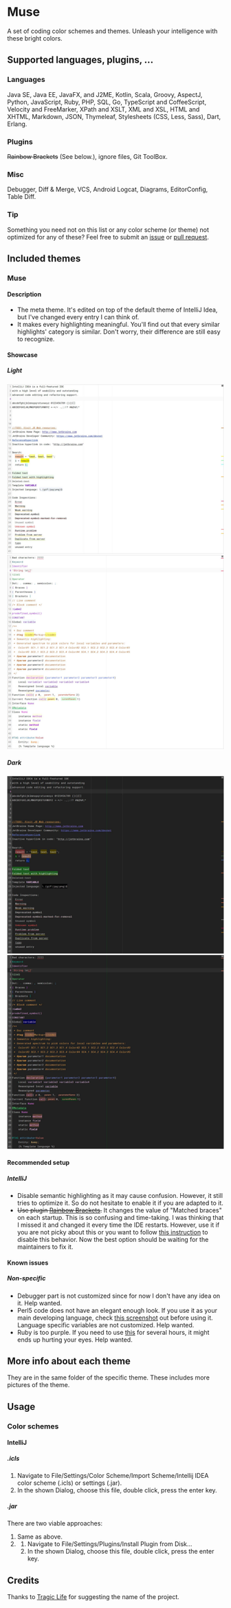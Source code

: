 # Muse
A set of coding color schemes and themes. Unleash your intelligence with these bright colors.
## Supported languages, plugins, ...
### Languages
Java SE, Java EE, JavaFX, and J2ME, Kotlin, Scala, Groovy, AspectJ, Python, JavaScript, Ruby, PHP, SQL, Go, TypeScript and CoffeeScript, Velocity and FreeMarker, XPath and XSLT, XML and XSL, HTML and XHTML, Markdown, JSON, Thymeleaf, Stylesheets (CSS, Less, Sass), Dart, Erlang.
### Plugins
~~Rainbow Brackets~~ (See below.), ignore files, Git ToolBox.
### Misc
Debugger, Diff & Merge, VCS, Android Logcat, Diagrams, EditorConfig, Table Diff.
### Tip
Something you need not on this list or any color scheme (or theme) not optimized for any of these? Feel free to submit an [issue](https://github.com/fakeinc/muse/issues/new) or [pull request](https://github.com/fakeinc/muse/compare).
## Included themes
### Muse
#### Description
* The meta theme. It's edited on top of the default theme of IntelliJ Idea, but I've changed every entry I can think of.
* It makes every highlighting meaningful. You'll find out that every similar highlights' category is similar. Don't worry, their difference are still easy to recognize.
#### Showcase
##### Light
![General](Color%20Schemes/Light/IntelliJ/Muse/General.jpg)
![Language Defaults](Color%20Schemes/Light/IntelliJ/Muse/Language%20Defaults.jpg)
##### Dark
![General](Color%20Schemes/Dark/IntelliJ/Muse/General.jpg)
![Language Defaults](Color%20Schemes/Dark/IntelliJ/Muse/Language%20Defaults.jpg)
#### Recommended setup
##### IntelliJ
* Disable semantic highlighting as it may cause confusion. However, it still tries to optimize it. So do not hesitate to enable it if you are adapted to it.
* ~~Use plugin [Rainbow Brackets](https://plugins.jetbrains.com/plugin/10080-rainbow-brackets).~~ It changes the value of "Matched braces" on each startup. This is so confusing and time-taking. I was thinking that I missed it and changed it every time the IDE restarts. However, use it if you are not picky about this or you want to follow [this instruction](https://github.com/izhangzhihao/intellij-rainbow-brackets/issues/180) to disable this behavior. Now the best option should be waiting for the maintainers to fix it.

#### Known issues

##### Non-specific

* Debugger part is not customized since for now I don't have any idea on it. Help wanted.
* Perl5 code does not have an elegant enough look. If you use it as your main developing language, check [this screenshot](https://filedn.com/lWjJaj8Xt0obbuqzr3sbsCy/Share/screenshot_20190608_072917.png) out before using it. Language specific variables are not customized. Help wanted.
* Ruby is too purple. If you need to use [this](https://filedn.com/lWjJaj8Xt0obbuqzr3sbsCy/Share/screenshot_20190608_073508.png) for several hours, it might ends up hurting your eyes. Help wanted.

## More info about each theme
They are in the same folder of the specific theme.
These includes more pictures of the theme.

## Usage
### Color schemes
#### IntelliJ
##### .icls
1. Navigate to <span title="You can use keyboard shortcut 'Ctrl + Alt + S' if you want.">File/Settings/</span>Color Scheme/<span title="It's in the 'Settings' button">Import Scheme/</span>Intellij IDEA color scheme (.icls) or settings (.jar).
2. In the shown Dialog, choose this file, double click, press the enter key.
##### .jar
There are two viable approaches:
1. Same as above.
2. 1. Navigate to <span title="You can use keyboard shortcut 'Ctrl + Alt + S' if you want.">File/Settings/</span>Plugins/<span title="It's in the 'Settings' button">Install Plugin from Disk...
   2. In the shown Dialog, choose this file, double click, press the enter key.
## Credits
Thanks to [Tragic Life](https://github.com/TragicLifeHu) for suggesting the name of the project.

